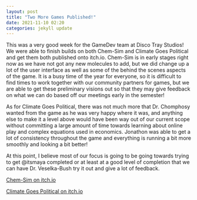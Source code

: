 ```yaml
---
layout: post
title: "Two More Games Published!"
date: 2021-11-10 02:20
categories: jekyll update
---
```

This was a very good week for the GameDev team at Disco Tray Studios! We were
able to finish builds on both Chem-Sim and Climate Goes Political and get them
both published onto itch.io. Chem-Sim is in early stages right now as we have
not got any new molecules to add, but we did change up a lot of the user interface
as well as some of the behind the scenes aspects of the game. It is a busy time of
the year for everyone, so it is difficult to find times to work together with our
community partners for games, but we are able to get these preliminary visions
out so that they may give feedback on what we can do based off our meetings
early in the semester!

As for Climate Goes Political, there was not much more that Dr. Chomphosy wanted
from the game as he was very happy where it was, and anything else to make it a
level above would have been way out of our current scope without committing a
large amount of time towards learning about online play and complex equations
used in economics. Jonathon was able to get a lot of consistency throughout the
game and everything is running a bit more smoothly and looking a bit better!

At this point, I believe most of our focus is going to be going towards trying
to get @itsmaya completed or at least at a good level of completion that we can
have Dr. Veselka-Bush try it out and give a lot of feedback.

[Chem-Sim on itch.io](https://discotraystudios.itch.io/chemsim)

[Climate Goes Political on itch.io](https://discotraystudios.itch.io/climate-goes-political)
